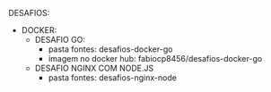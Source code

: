 DESAFIOS:

- DOCKER:
	- DESAFIO GO:
		- pasta fontes: desafios-docker-go
		- imagem no docker hub: fabiocp8456/desafios-docker-go
	- DESAFIO NGINX COM NODE.JS
		- pasta fontes: desafios-nginx-node
